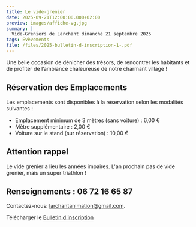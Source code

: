 ```yaml
---
title: Le vide-grenier
date: 2025-09-21T12:00:00.000+02:00
preview: images/affiche-vg.jpg
summary: |
  Vide-Greniers de Larchant dimanche 21 septembre 2025
tags: Evèvements
file: /files/2025-bulletin-d-inscription-1-.pdf
---
```

Une belle occasion de dénicher des trésors, de rencontrer les habitants et de profiter de l’ambiance chaleureuse de notre charmant village !

## Réservation des Emplacements

Les emplacements sont disponibles à la réservation selon les modalités suivantes :

* Emplacement minimum de 3 mètres (sans voiture) : 6,00 €
* Mètre supplémentaire : 2,00 €
* Voiture sur le stand (sur réservation) : 10,00 €

## Attention rappel
Le vide grenier a lieu les années impaires. L'an prochain pas de vide grenier, mais un super triathlon !



## Renseignements : 06 72 16 65 87
Contactez-nous: larchantanimation@gmail.com.

Télécharger le [Bulletin d'inscription](https://larchantanimation.fr/files/2025-bulletin-d-inscription-1-.pdf)
